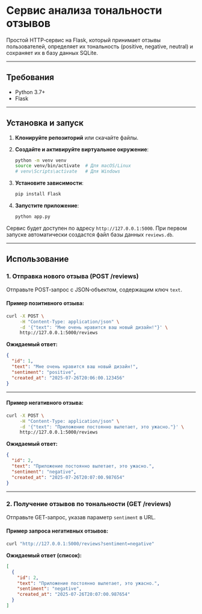 # Сервис анализа тональности отзывов

Простой HTTP‑сервис на Flask, который принимает отзывы пользователей, определяет их тональность (positive, negative, neutral) и сохраняет их в базу данных SQLite.

---

## Требования

- Python 3.7+
- Flask

---

## Установка и запуск

1. **Клонируйте репозиторий** или скачайте файлы.

2. **Создайте и активируйте виртуальное окружение**:

   ```bash
   python -m venv venv
   source venv/bin/activate  # Для macOS/Linux
   # venv\Scripts\activate   # Для Windows
   ```

3. **Установите зависимости**:

   ```bash
   pip install Flask
   ```

4. **Запустите приложение**:

   ```bash
   python app.py
   ```

Сервис будет доступен по адресу `http://127.0.0.1:5000`. При первом запуске автоматически создастся файл базы данных `reviews.db`.

---

## Использование

### 1. Отправка нового отзыва (POST /reviews)

Отправьте POST‑запрос с JSON‑объектом, содержащим ключ `text`.

#### Пример позитивного отзыва:

```bash
curl -X POST \
     -H "Content-Type: application/json" \
     -d '{"text": "Мне очень нравится ваш новый дизайн!"}' \
     http://127.0.0.1:5000/reviews
```

**Ожидаемый ответ:**

```json
{
  "id": 1,
  "text": "Мне очень нравится ваш новый дизайн!",
  "sentiment": "positive",
  "created_at": "2025-07-26T20:06:00.123456"
}
```

---

#### Пример негативного отзыва:

```bash
curl -X POST \
     -H "Content-Type: application/json" \
     -d '{"text": "Приложение постоянно вылетает, это ужасно."}' \
     http://127.0.0.1:5000/reviews
```

**Ожидаемый ответ:**

```json
{
  "id": 2,
  "text": "Приложение постоянно вылетает, это ужасно.",
  "sentiment": "negative",
  "created_at": "2025-07-26T20:07:00.987654"
}
```

---

### 2. Получение отзывов по тональности (GET /reviews)

Отправьте GET‑запрос, указав параметр `sentiment` в URL.

#### Пример запроса негативных отзывов:

```bash
curl "http://127.0.0.1:5000/reviews?sentiment=negative"
```

**Ожидаемый ответ (список):**

```json
[
  {
    "id": 2,
    "text": "Приложение постоянно вылетает, это ужасно.",
    "sentiment": "negative",
    "created_at": "2025-07-26T20:07:00.987654"
  }
]
```
